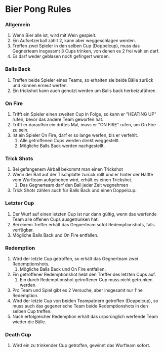 # Bier Pong Rules

### Allgemein

1. Wenn Bier alle ist, wird mit Wein gespielt.
2. Ein Aufsetzerball zählt 2, kann aber weggeschlagen werden.
3. Treffen zwei Spieler in den selben Cup (Doppelcup), muss das Gegnerteam insgesamt 3 Cups trinken, von denen es 2 frei wählen darf.
4. Es darf weder geblasen noch gefingert werden.

### Balls Back

1. Treffen beide Spieler eines Teams, so erhalten sie beide Bälle zurück und können erneut werfen.
2. Ein trickshot kann auch genutzt werden um Balls back herbeizuführen.

### On Fire

1. Trifft ein Spieler einen zweiten Cup in Folge, so kann er "HEATING UP" rufen, bevor das andere Team geworfen hat.
2. Trifft er daraufhin ein drittes Mal, muss er "ON FIRE" rufen, um On Fire zu sein.
3. Ist ein Spieler On Fire, darf er so lange werfen, bis er verfehlt.
   1. Alle getroffenen Cups werden direkt weggestellt.
   2. Mögliche Balls Back werden nachgestellt.

### Trick Shots

1. Bei gefangenem Airball bekommt man einen Trickshot
2. Wenn der Ball auf der Tischplatte zurück rollt und er hinter der Hälfte vom Wurfteam aufgehoben wird, erhält es einen Trickshot.
   1. Das Gegnerteam darf den Ball jeder Zeit wegnehmen
3. Trick Shots zählen auch für Balls Back und einen Doppelcup.

### Letzter Cup

1. Der Wurf auf einen letzten Cup ist nur dann gültig, wenn das werfende Team alle offenen Cups ausgetrunken hat.
2. Bei einem Treffer erhält das Gegnerteam sofot Redemptionshots, falls verfügbar.
3. Mögliche Balls Back und On Fire entfallen.

### Redemption

1. Wird der letzte Cup getroffen, so erhält das Gegnerteam zwei Redemptionshots.
   1. Mögliche Balls Back und On Fire entfallen.
2. Ein getroffener Redemptionshot hebt den Treffer des letzten Cups auf.
   1. Ein durch Redemptionshot getroffener Cup muss nicht getrunken werden.
3. Pro Team und Spiel gibt es 2 Versuche, aber insgesamt nur 1'ne Redemption.
4. Wird der letzte Cup von beiden Teampatnern getroffen (Doppelcup), so muss auch das gegenerische Team beide Redemptionshots in den selben Cup treffen.
5. Nach erfolgreicher Redemption erhält das urpsrünglich werfende Team wieder die Bälle.

### Death Cup

1. Wird ein zu trinkender Cup getroffen, gewinnt das Wurfteam sofort.
